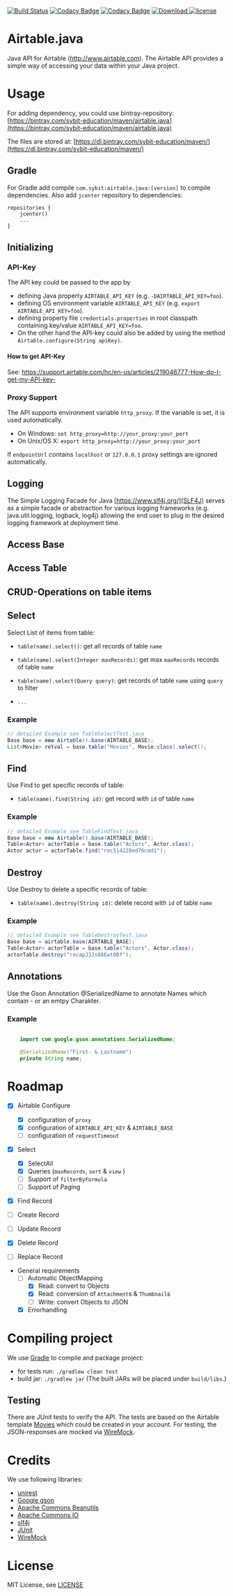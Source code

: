 [![Build Status](https://travis-ci.org/Sybit-Education/airtable.java.svg?branch=master)](https://travis-ci.org/Sybit-Education/airtable.java)
[![Codacy Badge](https://api.codacy.com/project/badge/Grade/25c71982881d40eeb1517e65827f5c62)](https://www.codacy.com/app/stritti/airtable-java?utm_source=github.com&utm_medium=referral&utm_content=Sybit-Education/airtable.java&utm_campaign=badger)
[![Codacy Badge](https://api.codacy.com/project/badge/Coverage/25c71982881d40eeb1517e65827f5c62)](https://www.codacy.com/app/Sybit-Education/airtable-java?utm_source=github.com&amp;utm_medium=referral&amp;utm_content=Sybit-Education/airtable.java&amp;utm_campaign=Badge_Coverage)
[![Download](https://api.bintray.com/packages/sybit-education/maven/airtable.java/images/download.svg) ](https://bintray.com/sybit-education/maven/airtable.java/_latestVersion) 
[![license](https://img.shields.io/github/license/mashape/apistatus.svg)](LICENSE)


# Airtable.java

Java API for Airtable (http://www.airtable.com). The Airtable API provides a simple way of accessing your data within your Java project.


# Usage

For adding dependency, you could use bintray-repository:
[https://bintray.com/sybit-education/maven/airtable.java](https://bintray.com/sybit-education/maven/airtable.java)

The files are stored at: [https://dl.bintray.com/sybit-education/maven/](https://dl.bintray.com/sybit-education/maven/)

## Gradle
For Gradle add compile `com.sybit:airtable.java:[version]` to compile dependencies.
Also add `jcenter` repository to dependencies:
```
repositories {
    jcenter()
    ...
}
```

## Initializing

### API-Key
The API key could be passed to the app by 
+ defining Java property `AIRTABLE_API_KEY` (e.g. `-DAIRTABLE_API_KEY=foo`).
+ defining OS environment variable `AIRTABLE_API_KEY` (e.g. `export AIRTABLE_API_KEY=foo`).
+ defining property file `credentials.properties` in root classpath containing key/value `AIRTABLE_API_KEY=foo`.
+ On the other hand the API-key could also be added by using the method `Airtable.configure(String apiKey)`.

#### How to get API-Key
See: https://support.airtable.com/hc/en-us/articles/219046777-How-do-I-get-my-API-key-

### Proxy Support
The API supports environment variable `http_proxy`. If the variable is set, it is used automatically.

* On Windows: `set http_proxy=http://your_proxy:your_port`
* On Unix/OS X: `export http_proxy=http://your_proxy:your_port`

If `endpointUrl` contains `localhost` or `127.0.0.1` proxy settings are ignored automatically.

## Logging

The Simple Logging Facade for Java [https://www.slf4j.org/](SLF4J) serves as a simple facade or abstraction for various logging frameworks (e.g. java.util.logging, logback, log4j) allowing the end user to plug in the desired logging framework at deployment time.


## Access Base

## Access Table 

## CRUD-Operations on table items

## Select
Select List of items from table:

+ `table(name).select()`: get all records of table `name`
+ `table(name).select(Integer maxRecords)`: get max `maxRecords` records of table `name`
+ `table(name).select(Query query)`: get records of table `name` using `query` to filter

+ `...`

### Example
```Java
// detailed Example see TableSelectTest.java
Base base = new Airtable().base(AIRTABLE_BASE);
List<Movie> retval = base.table("Movies", Movie.class).select();
```

## Find
Use Find to get specific records of table:

+ `table(name).find(String id)`: get record with `id` of table `name`

### Example
```Java
// detailed Example see TableFindTest.java
Base base = new Airtable().base(AIRTABLE_BASE);
Table<Actor> actorTable = base.table("Actors", Actor.class);
Actor actor = actorTable.find("rec514228ed76ced1");
```

## Destroy
Use Destroy to delete a specific records of table:

+ `table(name).destroy(String id)`: delete record with `id` of table `name`

### Example
```Java
// detailed Example see TableDestroyTest.java
Base base = airtable.base(AIRTABLE_BASE);
Table<Actor> actorTable = base.table("Actors", Actor.class);
actorTable.destroy("recapJ3Js8AEwt0Bf");   
```

## Annotations

Use the Gson Annotation @SerializedName to annotate Names which contain - or an emtpy Charakter.

### Example
```Java

    import com.google.gson.annotations.SerializedName;

    @SerializedName("First- & Lastname")
    private String name;
```

# Roadmap
+ [x] Airtable Configure
  + [x] configuration of `proxy`
  + [x] configuration of `AIRTABLE_API_KEY` & `AIRTABLE_BASE` 
  + [ ] configuration of `requestTimeout`

+ [x] Select
  + [x] SelectAll
  + [x] Queries (`maxRecords`, `sort` & `view` )
  + [ ] Support of `filterByFormula`
  + [ ] Support of Paging

+ [x] Find Record

+ [ ] Create Record
+ [ ] Update Record
+ [x] Delete Record
+ [ ] Replace Record
+ General requirements
    + [ ] Automatic ObjectMapping
      + [x] Read: convert to Objects
      + [x] Read: conversion of `Attachment`s & `Thumbnail`s
      + [ ] Write: convert Objects to JSON
  + [x] Errorhandling

# Compiling project
We use [Gradle](https://gradle.org) to compile and package project:

+ for tests run: `./gradlew clean test`
+ build jar: `./gradlew jar` (The built JARs will be placed under `build/libs`.)

## Testing
There are JUnit tests to verify the API.
The tests are based on the Airtable template [Movies](https://airtable.com/templates/groups-clubs-and-hobbies/exprTnrH3YV8Vv9BI/favorite-movies
) which could be created in your account.
For testing, the JSON-responses are mocked via [WireMock](http://wiremock.org/). 

# Credits
We use following libraries:

+ [unirest](http://unirest.io/java.html)
+ [Google gson](https://github.com/google/gson)
+ [Apache Commons Beanutils](http://commons.apache.org/proper/commons-beanutils/)
+ [Apache Commons IO](http://commons.apache.org/proper/commons-io/)
+ [slf4j](https://www.slf4j.org)
+ [JUnit](http://junit.org)
+ [WireMock](http://wiremock.org/)

# License

MIT License, see [LICENSE](LICENSE)


